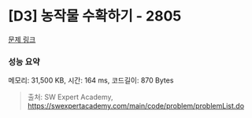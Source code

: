 # [D3] 농작물 수확하기 - 2805 

[문제 링크](https://swexpertacademy.com/main/code/problem/problemDetail.do?contestProbId=AV7GLXqKAWYDFAXB) 

### 성능 요약

메모리: 31,500 KB, 시간: 164 ms, 코드길이: 870 Bytes



> 출처: SW Expert Academy, https://swexpertacademy.com/main/code/problem/problemList.do